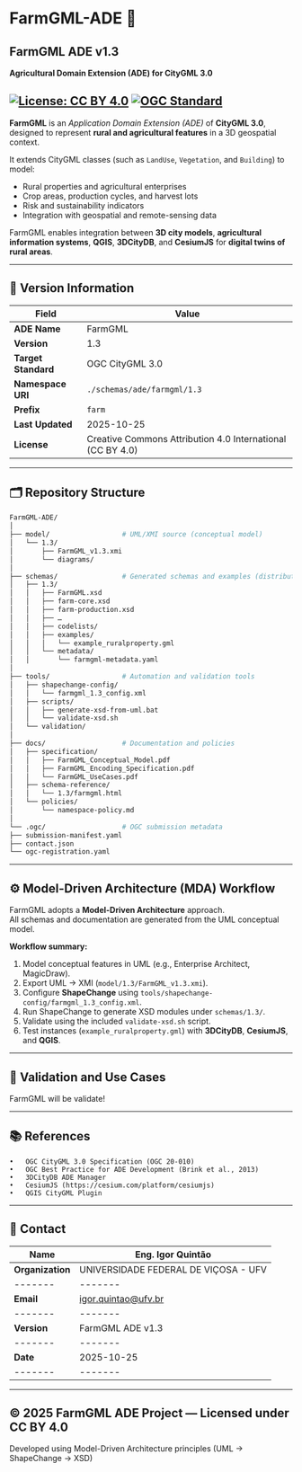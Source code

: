 # FarmGML-ADE 🚜
## FarmGML ADE v1.3
**Agricultural Domain Extension (ADE) for CityGML 3.0**

[![License: CC BY 4.0](https://img.shields.io/badge/License-CC%20BY%204.0-lightgrey.svg)](https://creativecommons.org/licenses/by/4.0/)
[![OGC Standard](https://img.shields.io/badge/OGC-CityGML%203.0-blue.svg)](https://www.ogc.org/standard/citygml/)
---

**FarmGML** is an *Application Domain Extension (ADE)* of **CityGML 3.0**, designed to represent **rural and agricultural features** in a 3D geospatial context.

It extends CityGML classes (such as `LandUse`, `Vegetation`, and `Building`) to model:
- Rural properties and agricultural enterprises  
- Crop areas, production cycles, and harvest lots  
- Risk and sustainability indicators  
- Integration with geospatial and remote-sensing data  

FarmGML enables integration between **3D city models**, **agricultural information systems**, **QGIS**, **3DCityDB**, and **CesiumJS** for **digital twins of rural areas**.

---

## 🧩 Version Information

| Field | Value |
|-------|-------|
| **ADE Name** | FarmGML |
| **Version** | 1.3 |
| **Target Standard** | OGC CityGML 3.0 |
| **Namespace URI** | `./schemas/ade/farmgml/1.3` |
| **Prefix** | `farm` |
| **Last Updated** | 2025-10-25 |
| **License** | Creative Commons Attribution 4.0 International (CC BY 4.0) |

---

## 🗂️ Repository Structure
```bash
FarmGML-ADE/
│
├── model/                  # UML/XMI source (conceptual model)
│   └── 1.3/
│       ├── FarmGML_v1.3.xmi
│       └── diagrams/
│
├── schemas/                # Generated schemas and examples (distribution)
│   ├── 1.3/
│   │   ├── FarmGML.xsd
│   │   ├── farm-core.xsd
│   │   ├── farm-production.xsd
│   │   ├── …
│   │   ├── codelists/
│   │   ├── examples/
│   │   │   └── example_ruralproperty.gml
│   │   └── metadata/
│   │       └── farmgml-metadata.yaml
│
├── tools/                  # Automation and validation tools
│   ├── shapechange-config/
│   │   └── farmgml_1.3_config.xml
│   ├── scripts/
│   │   ├── generate-xsd-from-uml.bat
│   │   └── validate-xsd.sh
│   └── validation/
│
├── docs/                   # Documentation and policies
│   ├── specification/
│   │   ├── FarmGML_Conceptual_Model.pdf
│   │   ├── FarmGML_Encoding_Specification.pdf
│   │   └── FarmGML_UseCases.pdf
│   ├── schema-reference/
│   │   └── 1.3/farmgml.html
│   └── policies/
│       └── namespace-policy.md
│
└── .ogc/                   # OGC submission metadata
├── submission-manifest.yaml
├── contact.json
└── ogc-registration.yaml
```
---

## ⚙️ Model-Driven Architecture (MDA) Workflow

FarmGML adopts a **Model-Driven Architecture** approach.  
All schemas and documentation are generated from the UML conceptual model.

**Workflow summary:**
1. Model conceptual features in UML (e.g., Enterprise Architect, MagicDraw).
2. Export UML → XMI (`model/1.3/FarmGML_v1.3.xmi`).
3. Configure **ShapeChange** using `tools/shapechange-config/farmgml_1.3_config.xml`.
4. Run ShapeChange to generate XSD modules under `schemas/1.3/`.
5. Validate using the included `validate-xsd.sh` script.
6. Test instances (`example_ruralproperty.gml`) with **3DCityDB**, **CesiumJS**, and **QGIS**.

---

## 🧪 Validation and Use Cases

FarmGML will be validate!

---

## 📚 References
	•	OGC CityGML 3.0 Specification (OGC 20-010)
	•	OGC Best Practice for ADE Development (Brink et al., 2013)
	•	3DCityDB ADE Manager
	•	CesiumJS (https://cesium.com/platform/cesiumjs)
	•	QGIS CityGML Plugin
---
## 👤 Contact

| **Name** | Eng. Igor Quintão |
|-------|-------|
| **Organization** | UNIVERSIDADE FEDERAL DE VIÇOSA - UFV |
|-------|-------|
| **Email** | igor.quintao@ufv.br |
|-------|-------|
| **Version** | FarmGML ADE v1.3 |
|-------|-------|
| **Date** | 2025-10-25 |
|-------|-------|
---

## © 2025 FarmGML ADE Project — Licensed under CC BY 4.0
Developed using Model-Driven Architecture principles (UML → ShapeChange → XSD)
